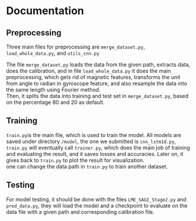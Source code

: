 # Documentation 
## Preprocessing 
Three main files for preprocessing are ```merge_dataset.py```, ```load_whole_data.py```, and ```utils_cnn.py```

The file ```merge_dataset.py``` loads the data from the given path, extracts data, does the calibration, and in file ```load_whole_data.py``` it does the main preprocessing, which gets rid of magnetic features, transforms the unit from angle to radian in gyroscope feature, and also resample the data into the same length using Fourier method.\
Then, it splits the data into training and test set in ```merge_dataset.py```, based on the percentage 80 and 20 as default.

## Training
```train.py```is the main file, which is used to train the model. All models are saved under directory ```/model```, the one we submitted is ```cnn_lstm1d.py```, ```train.py``` will eventually call ```trainer.py```, which does the main job of training and evaluating the result, and it saves losses and accuracies. Later on, it gives back to ```train.py``` to plot the result for visualization.\
one can change the data path in ```train.py``` to train another dataset.

## Testing
For model testing, it should be done with the files ```LME_SAGI_Stage2.py``` and ```pred_data.py```, they will load the model and a checkpoint to evaluate on the data file with a given path and corresponding calibration file.
